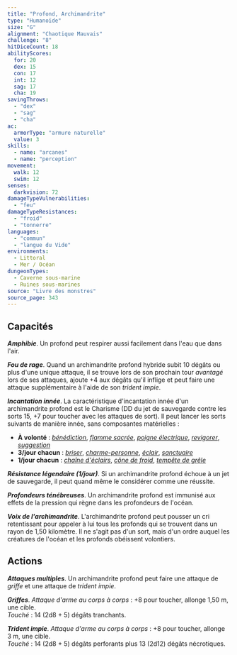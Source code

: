 ```yaml
---
title: "Profond, Archimandrite"
type: "Humanoïde"
size: "G"
alignment: "Chaotique Mauvais"
challenge: "8"
hitDiceCount: 18
abilityScores:
  for: 20
  dex: 15
  con: 17
  int: 12
  sag: 17
  cha: 19
savingThrows:
  - "dex"
  - "sag"
  - "cha"
ac:
  armorType: "armure naturelle"
  value: 3
skills:
  - name: "arcanes"
  - name: "perception"
movement:
  walk: 12
  swim: 12
senses:
  darkvision: 72
damageTypeVulnerabilities:
  - "feu"
damageTypeResistances:
  - "froid"
  - "tonnerre"
languages:
  - "commun"
  - "langue du Vide"
environments:
  - Littoral
  - Mer / Océan
dungeonTypes:
  - Caverne sous-marine
  - Ruines sous-marines
source: "Livre des monstres"
source_page: 343
---
```

## Capacités
_**Amphibie**_. Un profond peut respirer aussi facilement dans l'eau que dans l'air.

_**Fou de rage**_. Quand un archimandrite profond hybride subit 10 dégâts ou plus d'une unique attaque, il se trouve lors de son prochain tour _avantagé_ lors de ses attaques, ajoute +4 aux dégâts qu'il inflige et peut faire une attaque supplémentaire à l'aide de son _trident impie_.

_**Incantation innée**_. La caractéristique d'incantation innée d'un archimandrite profond est le Charisme (DD du jet de sauvegarde contre les sorts 15, +7 pour toucher avec les attaques de sort). Il peut lancer les sorts suivants de manière innée, sans composantes matérielles :
* **À volonté** : [_bénédiction_](/grimoire/benediction/), [_flamme sacrée_](/grimoire/flamme-sacree/), [_poigne électrique_](/grimoire/poigne-electrique/), [_revigorer_](/grimoire/revigorer/), [_suggestion_](/grimoire/suggestion/)
* **3/jour chacun** : [_briser_](/grimoire/briser/), [_charme-personne_](/grimoire/charme-personne/), [_éclair_](/grimoire/eclair/), [_sanctuaire_](/grimoire/sanctuaire/)
* **1/jour chacun** : [_chaîne d'éclairs_](/grimoire/chaine-d-eclairs/), [_cône de froid_](/grimoire/cone-de-froid/), [_tempête de grêle_](/grimoire/tempete-de-grele/)

_**Résistance légendaire (1/jour)**_. Si un archimandrite profond échoue à un jet de sauvegarde, il peut quand même le considérer comme une réussite.

_**Profondeurs ténébreuses**_. Un archimandrite profond est immunisé aux effets de la pression qui règne dans les profondeurs de l'océan.

_**Voix de l'archimandrite**_. L'archimandrite profond peut pousser un cri retentissant pour appeler à lui tous les profonds qui se trouvent dans un rayon de 1,50 kilomètre. Il ne s'agit pas d'un sort, mais d'un ordre auquel les créatures de l'océan et les profonds obéissent volontiers.

## Actions
_**Attaques multiples**_. Un archimandrite profond peut faire une attaque de _griffe_ et une attaque de _trident impie_.

_**Griffes**_. _Attaque d'arme au corps à corps_ : +8 pour toucher, allonge 1,50 m, une cible.  
_Touché_ : 14 (2d8 + 5) dégâts tranchants.

_**Trident impie**_. _Attaque d'arme au corps à corps_ : +8 pour toucher, allonge 3 m, une cible.  
_Touché_ : 14 (2d8 + 5) dégâts perforants plus 13 (2d12) dégâts nécrotiques.
